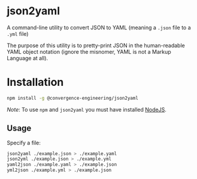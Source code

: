 json2yaml
===

A command-line utility to convert JSON to YAML (meaning a `.json` file to a `.yml` file)

The purpose of this utility is to pretty-print JSON in the human-readable YAML object notation
(ignore the misnomer, YAML is not a Markup Language at all).

Installation
===

```bash
npm install -g @convergence-engineering/json2yaml
```

*Note*: To use `npm` and `json2yaml` you must have installed [NodeJS](http://nodejs.org#download).

Usage
---

Specify a file:

```bash
json2yaml ./example.json > ./example.yaml
json2yml ./example.json > ./example.yml
yaml2json ./example.yaml > ./example.json
yml2json ./example.yml > ./example.json
```
